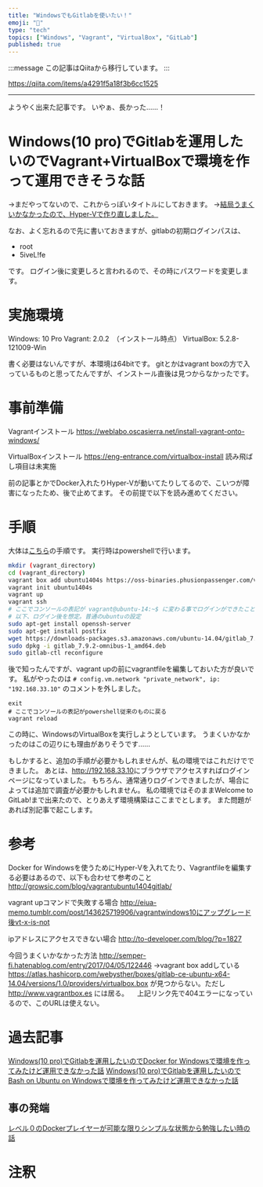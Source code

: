 ```yaml
---
title: "WindowsでもGitlabを使いたい！"
emoji: "📝"
type: "tech"
topics: ["Windows", "Vagrant", "VirtualBox", "GitLab"]
published: true
---
```


:::message
この記事はQiitaから移行しています。
:::

https://qiita.com/items/a4291f5a18f3b6cc1525

---

ようやく出来た記事です。
いやぁ、長かった……！

# Windows(10 pro)でGitlabを運用したいのでVagrant+VirtualBoxで環境を作って運用できそうな話
→まだやってないので、これからっぽいタイトルにしておきます。
→<a href="https://qiita.com/nomurasan/items/5671326dc3e16f8b7890">結局うまくいかなかったので、Hyper-Vで作り直しました。</a>

なお、よく忘れるので先に書いておきますが、gitlabの初期ログインパスは、

* root
* 5iveL!fe

です。
ログイン後に変更しろと言われるので、その時にパスワードを変更します。

# 実施環境
Windows: 10 Pro
Vagrant: 2.0.2　（インストール時点）
VirtualBox: 5.2.8-121009-Win

書く必要はないんですが、本環境は64bitです。
gitとかはvagrant boxの方で入っているものと思ってたんですが、インストール直後は見つからなかったです。

# 事前準備
Vagrantインストール
https://weblabo.oscasierra.net/install-vagrant-onto-windows/

VirtualBoxインストール
https://eng-entrance.com/virtualbox-install
読み飛ばし項目は未実施

前の記事とかでDocker入れたりHyper-Vが動いてたりしてるので、こいつが障害になったため、後で止めてます。
その前提で以下を読み進めてください。

# 手順
大体は<a href="http://growsic.com/blog/vagrantubuntu1404gitlab/">こちら</a>の手順です。
実行時はpowershellで行います。

``` powershell.sh
mkdir (vagrant_directory)
cd (vagrant_directory)
vagrant box add ubuntu1404s https://oss-binaries.phusionpassenger.com/vagrant/boxes/latest/ubuntu-14.04-amd64-vbox.box
vagrant init ubuntu1404s
vagrant up
vagrant ssh
# ここでコンソールの表記が vagrant@ubuntu-14:~$ に変わる事でログインができたことを確認できる
# 以下、ログイン後を想定。普通のubuntuの設定
sudo apt-get install openssh-server
sudo apt-get install postfix
wget https://downloads-packages.s3.amazonaws.com/ubuntu-14.04/gitlab_7.9.2-omnibus-1_amd64.deb
sudo dpkg -i gitlab_7.9.2-omnibus-1_amd64.deb
sudo gitlab-ctl reconfigure
```

後で知ったんですが、vagrant upの前にvagrantfileを編集しておいた方が良いです。
私がやったのは
``` # config.vm.network "private_network", ip: "192.168.33.10" ```
のコメントを外しました。

``` powershell.shの続き
exit
# ここでコンソールの表記がpowershell従来のものに戻る
vagrant reload
```
この時に、WindowsのVirtualBoxを実行しようとしています。
うまくいかなかったのはこの辺りにも理由がありそうです……

もしかすると、追加の手順が必要かもしれませんが、私の環境ではこれだけでできました。
あとは、<a href="http://192.168.33.10">http://192.168.33.10</a>にブラウザでアクセスすればログインページになっていました。
もちろん、通常通りログインできましたが、場合によっては追加で調査が必要かもしれません。
私の環境ではそのままWelcome to GitLab!まで出来たので、とりあえず環境構築はここまでとします。
また問題があれば別記事で起こします。

# 参考
Docker for Windowsを使うためにHyper-Vを入れてたり、Vagrantfileを編集する必要はあるので、以下も合わせて参考のこと
http://growsic.com/blog/vagrantubuntu1404gitlab/

vagrant upコマンドで失敗する場合
http://eiua-memo.tumblr.com/post/143625719906/vagrantwindows10にアップグレード後vt-x-is-not

ipアドレスにアクセスできない場合
http://to-developer.com/blog/?p=1827

今回うまくいかなかった方法
http://semper-fi.hatenablog.com/entry/2017/04/05/122446
→vagrant box addしている https://atlas.hashicorp.com/webysther/boxes/gitlab-ce-ubuntu-x64-14.04/versions/1.0/providers/virtualbox.box が見つからない。ただし http://www.vagrantbox.es には居る。
　上記リンク先で404エラーになっているので、このURLは使えない。

# 過去記事
<a href="https://qiita.com/nomurasan/items/a2cdaa55aa00fd44e29e">Windows(10 pro)でGitlabを運用したいのでDocker for Windowsで環境を作ってみたけど運用できなかった話</a>
<a href="https://qiita.com/nomurasan/items/b725c9ee9179bcac2b22">Windows(10 pro)でGitlabを運用したいのでBash on Ubuntu on Windowsで環境を作ってみたけど運用できなかった話</a>

## 事の発端
<a href="https://qiita.com/nomurasan/items/5197100a1ae3e5a30f4c">レベル０のDockerプレイヤーが可能な限りシンプルな状態から勉強したい時の話</a>

# 注釈

